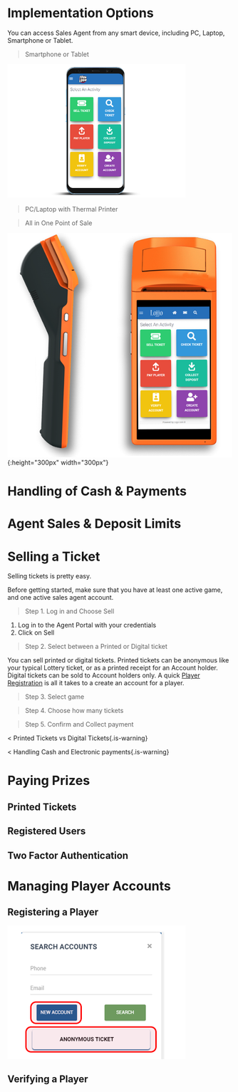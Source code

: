 <!-- TITLE: Retail Sales Agents Guide -->
<!-- SUBTITLE: A complete guide to selling tickets and paying prizes -->


# 	Implementation Options

You can access Sales Agent from any smart device, including PC, Laptop, Smartphone or Tablet.


> Smartphone or Tablet

![Device Screenshots](/uploads/device-screenshots.png)

> PC/Laptop with Thermal Printer


> All in One Point of Sale 

![](/uploads/600-x-600.png){:height="300px" width="300px"}
# Handling of Cash & Payments
# Agent Sales & Deposit Limits
# Selling a Ticket
Selling tickets is pretty easy.

Before getting started, make sure that you have at least one active game, and one active sales agent account. 

> Step 1. Log in and Choose Sell
1. Log in to the Agent Portal with your credentials
2. Click on Sell

>Step 2. Select between a Printed or Digital ticket
>
You can sell printed or digital tickets. 
Printed tickets can be anonymous like your typical Lottery ticket, or as a printed receipt for an Account holder.
Digital tickets can be sold to Account holders only. A quick [Player Registration](/retail-sales-agents#registering-a-player) is all it takes to a create an account for a player.

>Step 3. Select  game

>Step 4. Choose how many tickets

>Step 5. Confirm and Collect payment



< Printed Tickets vs Digital Tickets{.is-warning}

< Handling Cash and Electronic payments{.is-warning}
# Paying Prizes
## Printed Tickets
## Registered Users
## Two Factor Authentication

# Managing Player Accounts
## Registering a Player

![New Account](/uploads/new-account.png "New Account")
## Verifying a Player
